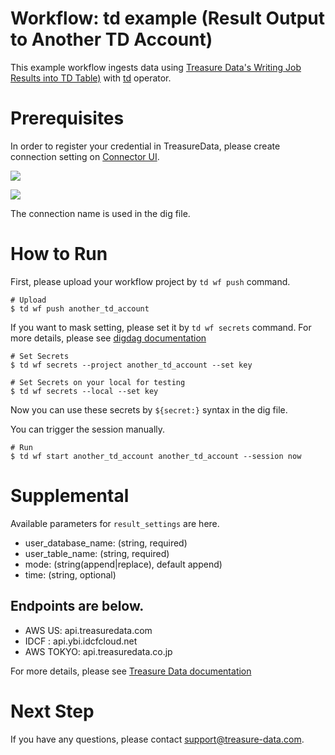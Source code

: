 # Workflow: td example (Result Output to Another TD Account)

This example workflow ingests data using [Treasure Data's Writing Job Results into TD Table)](https://docs.treasuredata.com/display/public/INT/Treasure+Data+Data+Exchange+Export+Integration) with [td](https://docs.digdag.io/operators/td.html) operator.

# Prerequisites

In order to register your credential in TreasureData, please create connection setting on [Connector UI](https://console.treasuredata.com/app/connections).

![](https://t.gyazo.com/teams/treasure-data/1683a6fdfe390f7942c677e18ba1cca8.png)

![](https://t.gyazo.com/teams/treasure-data/9d7e21e7b4442abbb9e009eebcd19681.png)

The connection name is used in the dig file.

# How to Run

First, please upload your workflow project by `td wf push` command.

    # Upload
    $ td wf push another_td_account

If you want to mask setting, please set it by `td wf secrets` command. For more details, please see [digdag documentation](https://docs.digdag.io/command_reference.html#secrets)

    # Set Secrets
    $ td wf secrets --project another_td_account --set key

    # Set Secrets on your local for testing
    $ td wf secrets --local --set key

Now you can use these secrets by `${secret:}` syntax in the dig file.


You can trigger the session manually.

    # Run
    $ td wf start another_td_account another_td_account --session now
    
# Supplemental

Available parameters for `result_settings` are here.

- user_database_name: (string, required)
- user_table_name: (string, required)
- mode: (string(append|replace), default append)
- time: (string, optional)

## Endpoints are below.

- AWS US: api.treasuredata.com
- IDCF  : api.ybi.idcfcloud.net
- AWS TOKYO: api.treasuredata.co.jp

For more details, please see [Treasure Data documentation](https://docs.treasuredata.com/display/public/INT/Treasure+Data+Data+Exchange+Export+Integration#TreasureDataDataExchangeExportIntegration-TwoWaystoModifyData)

# Next Step

If you have any questions, please contact support@treasure-data.com.
